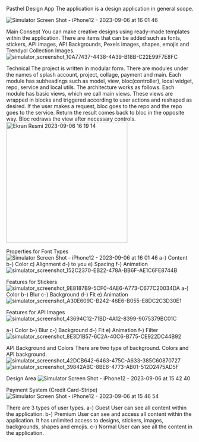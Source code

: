 Pasthel Design App 
The application is a design application in general scope.


![Simulator Screen Shot - iPhone12 - 2023-09-06 at 16 01 46](https://github.com/abdullahharunkaya/pasthel/assets/96665336/897a6028-cd55-47db-8dbd-133c9fcda36b)


Main Consept
You can make creative designs using ready-made templates within the application. There are items that can be added such as fonts, stickers, API images, API Backgrounds, Pexels images, shapes, emojis and Trendyol Collection Images.
![simulator_screenshot_10A77437-4438-4A39-B18B-C22E99F7E8FC](https://github.com/abdullahharunkaya/pasthel/assets/96665336/2ce27798-4a40-42b0-8229-48c7e7a20228)

Technical
The project is written in modular form. There are modules under the names of splash account, project, collage, payment and main. Each module has subheadings such as model, view, bloc(controller), local widget, repo, service and local utils. The architecture works as follows. Each module has basic views, which we call main views. These views are wrapped in blocks and triggered according to user actions and reshaped as desired. If the user makes a request, bloc goes to the repo and the repo goes to the service. Return the result comes back to bloc in the opposite way. Bloc redraws the view after necessary controls.
<img width="326" alt="Ekran Resmi 2023-09-06 16 19 14" src="https://github.com/abdullahharunkaya/pasthel/assets/96665336/0aa70e5f-9ffd-4852-84cb-2301a8db77f8">

Properties for Font Types
![Simulator Screen Shot - iPhone12 - 2023-09-06 at 16 01 46](https://github.com/abdullahharunkaya/pasthel/assets/96665336/de5163d4-82cd-4072-a390-6b3764c41bc1)
a-) Content
b-) Color
c) Alignment
d-) to you
e) Spacing
f-) Animation
![simulator_screenshot_152C2370-EB22-478A-BB6F-AE1C6FE8744B](https://github.com/abdullahharunkaya/pasthel/assets/96665336/8a6234f3-6ce5-4c5b-92e8-a2ee37294864)

Features for Stickers
![simulator_screenshot_9E8187B9-5CF0-4AE6-A773-C677C20034DA](https://github.com/abdullahharunkaya/pasthel/assets/96665336/3f70b547-73a3-4db9-8e98-a18494791ddb)
a-) Color
b-) Blur
c-) Background
d-) Fit
e) Animation
![simulator_screenshot_A30E609C-B242-46E6-B055-E8DC2C3D30E1](https://github.com/abdullahharunkaya/pasthel/assets/96665336/b9fca781-8345-4ea6-8f17-16d162770a65)

Features for API Images
![simulator_screenshot_43694C12-71BD-4A12-8399-9075379BC01C](https://github.com/abdullahharunkaya/pasthel/assets/96665336/36c7fb10-5840-4ce6-82e0-55eddebcf8c8)

a-) Color
b-) Blur
c-) Background
d-) Fit
e) Animation
f-) Filter
![simulator_screenshot_8E3D1B57-6C2A-40C6-B775-CE922DC44B92](https://github.com/abdullahharunkaya/pasthel/assets/96665336/fad765af-8f4b-4006-bfb8-f7069e72ee4a)

API Background and Colors
There are two type of background. Colors and API background.
![simulator_screenshot_42DCB642-6463-475C-A633-385C60870727](https://github.com/abdullahharunkaya/pasthel/assets/96665336/6ec8a707-4486-4179-aa64-d9d03615f6cc)
![simulator_screenshot_39842ABC-8BE6-4773-AB01-512D2475AD5F](https://github.com/abdullahharunkaya/pasthel/assets/96665336/d1f7547d-5cb4-4967-973b-7afd7592c40b)


Design Area
![Simulator Screen Shot - iPhone12 - 2023-09-06 at 15 42 40](https://github.com/abdullahharunkaya/pasthel/assets/96665336/4541f114-eaa8-4047-8217-883438b382ad)

Payment System (Credit Card-Stripe)
![Simulator Screen Shot - iPhone12 - 2023-09-06 at 15 46 54](https://github.com/abdullahharunkaya/pasthel/assets/96665336/254bae7b-8f30-483e-80c8-28e592720971)

There are 3 types of user types.
a-) Guest User can see all content within the application.
b-) Premium User can see and access all content within the application. It has unlimited access to designs, stickers, images, backgrounds, shapes and emojis.
c-) Normal User can see all the content in the application.
